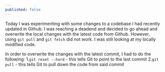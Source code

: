 ```yaml
---
published: false
---
```

Today I was experimenting with some changes to a codebase I had recently updated in Github. I was reaching a deadend and decided to go ahead and overwrite the local changes with the latest code from Github. However, using `git pull` and `git fetch` did not work. I was still looking at my locally modified code.

In order to overwrite the changes with the latest commit, I had to do the following:
1.`git reset --hard` - this tells Git to point to the last commit
2.`git pull` - this tells Git to pull down the code from said commit